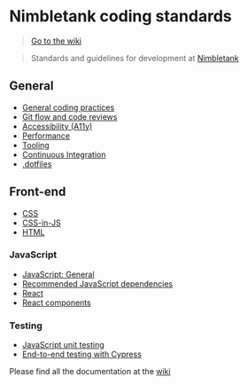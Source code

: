 # Nimbletank coding standards

> [Go to the wiki](https://github.com/nimbletank/nimbletank-coding-standards/wiki)

> Standards and guidelines for development at [Nimbletank](https://nimbletank.com)

## General
* [General coding practices](https://github.com/nimbletank/nimbletank-coding-standards/wiki/General-coding-practices)
* [Git flow and code reviews](https://github.com/nimbletank/nimbletank-coding-standards/wiki/Git-flow-and-code-reviews)
* [Accessibility (A11y)](https://github.com/nimbletank/nimbletank-coding-standards/wiki/Accessibility-(a11y))
* [Performance](https://github.com/nimbletank/nimbletank-coding-standards/wiki/Performance)
* [Tooling](https://github.com/nimbletank/nimbletank-coding-standards/wiki/Tooling)
* [Continuous Integration](https://github.com/nimbletank/nimbletank-coding-standards/wiki/Continuous-Integration)
* [.dotfiles](https://github.com/nimbletank/nimbletank-coding-standards/wiki/dotfiles)

## Front-end
* [CSS](https://github.com/nimbletank/nimbletank-coding-standards/wiki/CSS)
* [CSS-in-JS](https://github.com/nimbletank/nimbletank-coding-standards/wiki/CSS-in-JS)
* [HTML](https://github.com/nimbletank/nimbletank-coding-standards/wiki/HTML)

### JavaScript
* [JavaScript: General](https://github.com/nimbletank/nimbletank-coding-standards/wiki/Javascript)
* [Recommended JavaScript dependencies](https://github.com/nimbletank/nimbletank-coding-standards/wiki/Recommended-JavaScript-Dependencies)
* [React](https://github.com/nimbletank/nimbletank-coding-standards/wiki/React)
* [React components](https://github.com/nimbletank/nimbletank-coding-standards/wiki/React-Components)

### Testing
* [JavaScript unit testing](https://github.com/nimbletank/nimbletank-coding-standards/wiki/Javascript-unit-testing)
* [End-to-end testing with Cypress](https://github.com/nimbletank/nimbletank-coding-standards/wiki/End-to-end-testing-with-Cypress.io)
  
Please find all the documentation at the [wiki](https://github.com/tmwagency/TMW-coding-standards/wiki)
